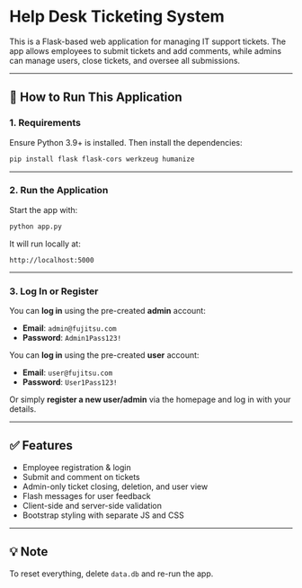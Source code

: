# Help Desk Ticketing System

This is a Flask-based web application for managing IT support tickets. The app allows employees to submit tickets and add comments, while admins can manage users, close tickets, and oversee all submissions.

---

## 🚀 How to Run This Application

### 1. Requirements

Ensure Python 3.9+ is installed. Then install the dependencies:

```bash
pip install flask flask-cors werkzeug humanize
```

---

### 2. Run the Application

Start the app with:

```bash
python app.py
```

It will run locally at:

```
http://localhost:5000
```

---

### 3. Log In or Register

You can **log in** using the pre-created **admin** account:

- **Email**: `admin@fujitsu.com`  
- **Password**: `Admin1Pass123!`

You can **log in** using the pre-created **user** account:

- **Email**: `user@fujitsu.com`  
- **Password**: `User1Pass123!`

Or simply **register a new user/admin** via the homepage and log in with your details.

---

## ✅ Features

- Employee registration & login
- Submit and comment on tickets
- Admin-only ticket closing, deletion, and user view
- Flash messages for user feedback
- Client-side and server-side validation
- Bootstrap styling with separate JS and CSS

---

## 💡 Note
To reset everything, delete `data.db` and re-run the app.





